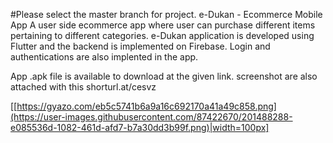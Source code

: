 #Please select the master branch for project.
e-Dukan - Ecommerce Mobile App
A user side ecommerce app where user can purchase different items pertaining to different categories.
e-Dukan application is developed using Flutter and the backend is implemented on Firebase. Login and authentications are also implented in the app.

App .apk file is available to download at the given link. screenshot are also attached with this
shorturl.at/cesvz

[[https://gyazo.com/eb5c5741b6a9a16c692170a41a49c858.png](https://user-images.githubusercontent.com/87422670/201488288-e085536d-1082-461d-afd7-b7a30dd3b99f.png)|width=100px]

<!-- ![Categories Screen](https://user-images.githubusercontent.com/87422670/201488288-e085536d-1082-461d-afd7-b7a30dd3b99f.png | width=100)
![Home Screen](https://user-images.githubusercontent.com/87422670/201488295-8e2823d5-71a5-41e9-b3cb-738eb2db641d.png)
https://user-images.githubusercontent.com/87422670/201488288-e085536d-1082-461d-afd7-b7a30dd3b99f.png -->
